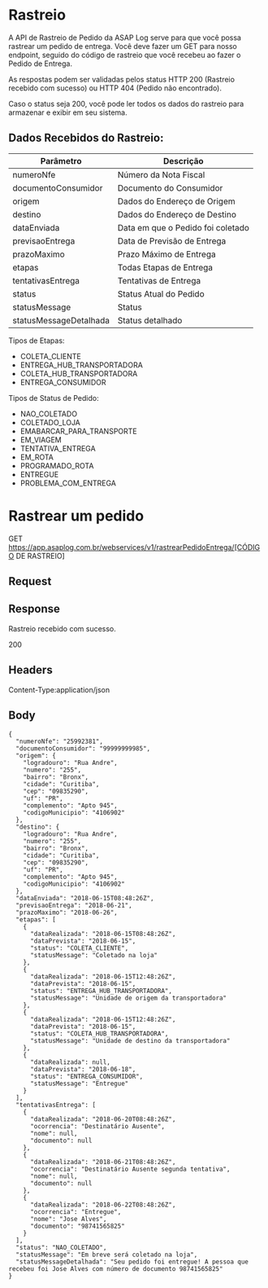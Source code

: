 # Rastreio

A API de Rastreio de Pedido da ASAP Log serve para que você possa rastrear um pedido de entrega. Você deve fazer um GET para nosso endpoint, seguido do código de rastreio que você recebeu ao fazer o Pedido de Entrega.

As respostas podem ser validadas pelos status HTTP 200 (Rastreio recebido com sucesso) ou HTTP 404 (Pedido não encontrado).

Caso o status seja 200, você pode ler todos os dados do rastreio para armazenar e exibir em seu sistema.


## Dados Recebidos do Rastreio:

| Parâmetro              | Descrição                         |
|------------------------|-----------------------------------|
| numeroNfe              | Número da Nota Fiscal             |
| documentoConsumidor    | Documento do Consumidor           |
| origem                 | Dados do Endereço de Origem       |
| destino                | Dados do Endereço de Destino      |
| dataEnviada            | Data em que o Pedido foi coletado |
| previsaoEntrega        | Data de Previsão de Entrega       |
| prazoMaximo            | Prazo Máximo de Entrega           |
| etapas                 | Todas Etapas de Entrega           |
| tentativasEntrega      | Tentativas de Entrega             |
| status                 | Status Atual do Pedido            |
| statusMessage          | Status                            |
| statusMessageDetalhada | Status detalhado                  |


Tipos de Etapas:
- COLETA_CLIENTE
- ENTREGA_HUB_TRANSPORTADORA
- COLETA_HUB_TRANSPORTADORA
- ENTREGA_CONSUMIDOR

Tipos de Status de Pedido:
- NAO_COLETADO
- COLETADO_LOJA
- EMABARCAR_PARA_TRANSPORTE
- EM_VIAGEM
- TENTATIVA_ENTREGA
- EM_ROTA
- PROGRAMADO_ROTA
- ENTREGUE
- PROBLEMA_COM_ENTREGA


# Rastrear um pedido

GET https://app.asaplog.com.br/webservices/v1/rastrearPedidoEntrega/[CÓDIGO DE RASTREIO]

## Request

## Response

Rastreio recebido com sucesso.

200

## Headers

Content-Type:application/json

## Body
```
{
  "numeroNfe": "25992381",
  "documentoConsumidor": "99999999985",
  "origem": {
    "logradouro": "Rua Andre",
    "numero": "255",
    "bairro": "Bronx",
    "cidade": "Curitiba",
    "cep": "09835290",
    "uf": "PR",
    "complemento": "Apto 945",
    "codigoMunicipio": "4106902"
  },
  "destino": {
    "logradouro": "Rua Andre",
    "numero": "255",
    "bairro": "Bronx",
    "cidade": "Curitiba",
    "cep": "09835290",
    "uf": "PR",
    "complemento": "Apto 945",
    "codigoMunicipio": "4106902"
  },
  "dataEnviada": "2018-06-15T08:48:26Z",
  "previsaoEntrega": "2018-06-21",
  "prazoMaximo": "2018-06-26",
  "etapas": [
    {
      "dataRealizada": "2018-06-15T08:48:26Z",
      "dataPrevista": "2018-06-15",
      "status": "COLETA_CLIENTE",
      "statusMessage": "Coletado na loja"
    },
    {
      "dataRealizada": "2018-06-15T12:48:26Z",
      "dataPrevista": "2018-06-15",
      "status": "ENTREGA_HUB_TRANSPORTADORA",
      "statusMessage": "Unidade de origem da transportadora"
    },
    {
      "dataRealizada": "2018-06-15T12:48:26Z",
      "dataPrevista": "2018-06-15",
      "status": "COLETA_HUB_TRANSPORTADORA",
      "statusMessage": "Unidade de destino da transportadora"
    },
    {
      "dataRealizada": null,
      "dataPrevista": "2018-06-18",
      "status": "ENTREGA_CONSUMIDOR",
      "statusMessage": "Entregue"
    }
  ],
  "tentativasEntrega": [
    {
      "dataRealizada": "2018-06-20T08:48:26Z",
      "ocorrencia": "Destinatário Ausente",
      "nome": null,
      "documento": null
    },
    {
      "dataRealizada": "2018-06-21T08:48:26Z",
      "ocorrencia": "Destinatário Ausente segunda tentativa",
      "nome": null,
      "documento": null
    },
    {
      "dataRealizada": "2018-06-22T08:48:26Z",
      "ocorrencia": "Entregue",
      "nome": "Jose Alves",
      "documento": "98741565825"
    }
  ],
  "status": "NAO_COLETADO",
  "statusMessage": "Em breve será coletado na loja",
  "statusMessageDetalhada": "Seu pedido foi entregue! A pessoa que recebeu foi Jose Alves com número de documento 98741565825"
}
```